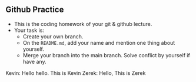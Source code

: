 ## Github Practice
* This is the coding homework of your git & github lecture.
* Your task is:
	* Create your own branch.  
	* On the `README.md`, add your name and mention one thing about yourself.  
	* Merge your branch into the main branch. Solve conflict by yourself if have any.

Kevin: Hello hello. This is Kevin
Zerek: Hello, This is Zerek